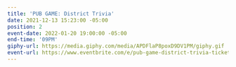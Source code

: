 ```yaml
---
title: 'PUB GAME: District Trivia'
date: 2021-12-13 15:23:00 -05:00
position: 2
event-date: 2022-01-20 19:00:00 -05:00
end-time: '09PM'
giphy-url: https://media.giphy.com/media/APDFlaP8poxD9DV1PM/giphy.gif
event-url: https://www.eventbrite.com/e/pub-game-district-trivia-tickets-227262677787
---
```



